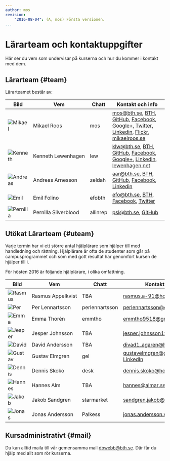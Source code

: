 ```yaml
---
author: mos
revision:
    "2016-08-04": (A, mos) Första versionen.
...
```

Lärarteam och kontaktuppgifter
==================================

Här ser du vem som undervisar på kurserna och hur du kommer i kontakt med dem.



Lärarteam {#team}
--------------------------------------

Lärarteamet består av:

| Bild    | Vem         | Chatt | Kontakt och info |
|---------|-------------|-------|------------------|
| ![Mikael](/image/mikael-roos/me-happy.jpg?w=100&h=100&cf) | Mikael&nbsp;Roos | mos   | mos@bth.se, [BTH](https://www.bth.se/?s=mos&searchtype=employee), [GitHub](https://github.com/mosbth), [Facebook](http://www.facebook.com/mikael.t.h.roos), [Google+](https://plus.google.com/u/0/+MikaelRoos/about),  [Twitter](http://twitter.com/mikael_roos), [Linkedin](http://www.linkedin.com/in/pt90mr), [Flickr](http://www.flickr.com/photos/mikaelroos/), [mikaelroos.se](http://mikaelroos.se) |
| ![Kenneth](/image/lararteam/kenneth.jpg?w=100&h=100&cf) | Kenneth&nbsp;Lewenhagen | lew   | klw@bth.se, [BTH](https://www.bth.se/?s=klw&searchtype=employee), [GitHub](https://github.com/lewenhagen), [Facebook](http://www.facebook.com/kenneth.lewenhagen), [Google+](https://plus.google.com/u/0/+KennethLewenhagen1/about), [Linkedin](http://www.linkedin.com/in/kennethlewenhagen), [lewenhagen.net](http://lewenhagen.net) |
| ![Andreas](/image/lararteam/andreas.png?w=100&h=100&cf) | Andreas&nbsp;Arnesson | zeldah   | aar@bth.se, [BTH](https://www.bth.se/?s=aar&searchtype=employee), [GitHub](https://github.com/AndreasArne), [Facebook](https://www.facebook.com/jaghatar.ansiktsbooken), [Linkedin](https://se.linkedin.com/in/andreas-arnesson-87a563b3)  |
| ![Emil](/image/lararteam/emil.jpg?w=100&h=100&cf) | Emil&nbsp;Folino | efobth | efo@bth.se, [BTH](https://www.bth.se/?s=efo&searchtype=employee), [Facebook](https://facebook.com/emil.folino), [Twitter](https://twitter.com/emilfolino) | 
| ![Pernilla](/image/lararteam/pernilla.jpg?w=100&h=100&cf) | Pernilla&nbsp;Silverblood | allinrep   | psl@bth.se, [GitHub](https://github.com/pejg12) |



Utökat Lärarteam {#uteam}
--------------------------------------

Varje termin har vi ett större antal hjälplärare som hjälper till med handledning och rättning. Hjälplärare är ofta de studenter som går på campusprogrammet och som med gott resultat har genomfört kursen de hjälper till i.

För hösten 2016 är följande hjälplärare, i olika omfattning.



| Bild    | Vem         | Chatt | Kontakt och info |
|---------|-------------|-------|------------------|
| ![Rasmus](/image/lararteam/no-image-yet.jpg?w=100&h=100&cf) | Rasmus&nbsp;Appelkvist | TBA  | rasmus.a-91@hotmail.com |
| ![Per](/image/lararteam/no-image-yet.jpg?w=100&h=100&cf) | Per&nbsp;Lennartsson | perlennartsson  | perlennartsson@outlook.com |
| ![Emma](/image/lararteam/no-image-yet.jpg?w=100&h=100&cf) | Emma&nbsp;Thorén | emmtho  | emmtho9518@gmail.com |
| ![Jesper](/image/lararteam/no-image-yet.jpg?w=100&h=100&cf) | Jesper&nbsp;Johnsson | TBA  | jesper.johnsson1995@hotmail.com |
| ![David](/image/lararteam/no-image-yet.jpg?w=100&h=100&cf) | David&nbsp;Andersson | TBA  | divad1_agaren@hotmail.com |
| ![Gustav](/image/lararteam/gel.jpg?w=100&h=100&cf) | Gustav&nbsp;Elmgren | gel  | gustavelmgren@gmail.com [LinkedIn](https://www.linkedin.com/in/gustav-elmgren-4035a07a) |
| ![Dennis](/image/lararteam/no-image-yet.jpg?w=100&h=100&cf) | Dennis&nbsp;Skoko | desk  | dennis.skoko@hotmail.com |
| ![Hannes](/image/lararteam/no-image-yet.jpg?w=100&h=100&cf) | Hannes&nbsp;Alm | TBA  | hannes@almar.se |
| ![Jakob](https://www.gravatar.com/avatar/2a164af5e32410f882d734f0816a4ed5?s=100) | Jakob&nbsp;Sandgren | starmarket | sandgren.jakob@gmail.com |
| ![Jonas](/image/lararteam/palkess.jpg?w=100&h=100&cf) | Jonas&nbsp;Andersson | Palkess | jonas.andersson.web@gmail.com |



Kursadministrativt {#mail}
--------------------------------------

Du kan alltid maila till vår gemensamma mail dbwebb@bth.se. Där får du hjälp med allt som rör kurserna.
